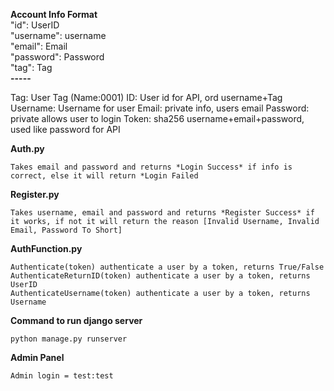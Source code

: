 
**Account Info Format** <br /> 
"id": UserID <br /> 
"username": username <br /> 
"email": Email <br /> 
"password": Password <br /> 
"tag": Tag <br />
**-----**


Tag: User Tag (Name:0001)
ID: User id for API, ord username+Tag
Username: Username for user
Email: private info, users email
Password: private allows user to login
Token: sha256 username+email+password, used like password for API


**Auth.py**  
```
Takes email and password and returns *Login Success* if info is correct, else it will return *Login Failed
```  
**Register.py**  
```
Takes username, email and password and returns *Register Success* if it works, if not it will return the reason [Invalid Username, Invalid Email, Password To Short]
```  
**AuthFunction.py**   
```  
Authenticate(token) authenticate a user by a token, returns True/False  
AuthenticateReturnID(token) authenticate a user by a token, returns UserID
AuthenticateUsername(token) authenticate a user by a token, returns Username
```

**Command to run django server**
```
python manage.py runserver
```

**Admin Panel**
```
Admin login = test:test
```
